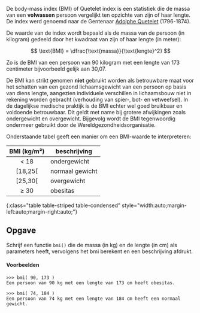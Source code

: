 De body-mass index (BMI) of Quetelet index is een statistiek die de massa van een **volwassen** persoon vergelijkt ten opzichte van zijn of haar lengte. De index werd genoemd naar de Gentenaar <a href='https://nl.wikipedia.org/wiki/Adolphe_Quetelet' target='_blanc'>Adolphe Quetelet</a> (1796-1874). 

De waarde van de index wordt bepaald als de massa van de persoon (in kilogram) gedeeld door het kwadraat van zijn of haar lengte (in meter):

$$
\text{BMI} = \dfrac{\text{massa}}{\text{lengte}^2}
$$

Zo is de BMI van een persoon van 90 kilogram met een lengte van 173 centimeter bijvoorbeeld gelijk aan 30,07.

De BMI kan strikt genomen **niet** gebruikt worden als betrouwbare maat voor het schatten van een gezond lichaamsgewicht van een persoon op basis van diens lengte, aangezien individuele verschillen in lichaamsbouw niet in rekening worden gebracht (verhouding van spier-, bot- en vetweefsel). In de dagelijkse medische praktijk is de BMI echter wel goed bruikbaar en voldoende betrouwbaar. Dit geldt met name bij grotere afwijkingen zoals ondergewicht en overgewicht. Bijgevolg wordt de BMI tegenwoordig ondermeer gebruikt door de Wereldgezondheidsorganisatie.

Onderstaande tabel geeft een manier om een BMI-waarde te interpreteren:

| BMI (kg/m²) | beschrijving |
|:--------:|-------------|
| < 18  |    ondergewicht |
| [18,25[ |  normaal gewicht |
| [25,30[ | overgewicht |
| ≥ 30 |  obesitas |
{:class="table table-striped table-condensed" style="width:auto;margin-left:auto;margin-right:auto;"}

## Opgave
Schrijf een functie `bmi()` die de massa (in kg) en de lengte (in cm) als parameters heeft, vervolgens het bmi berekent en een beschrijving afdrukt.

#### Voorbeelden
```
>>> bmi( 90, 173 )
Een persoon van 90 kg met een lengte van 173 cm heeft obesitas.
```
```
>>> bmi( 74, 184 )
Een persoon van 74 kg met een lengte van 184 cm heeft een normaal gewicht.
```
